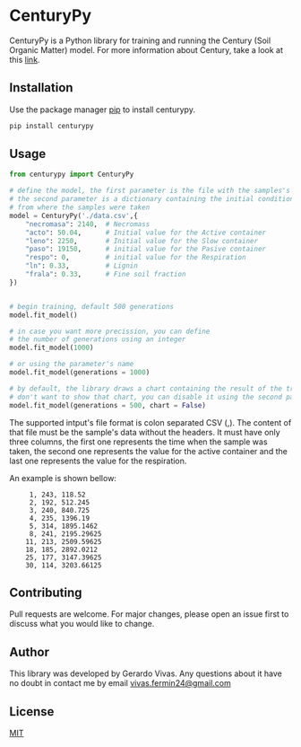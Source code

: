 # CenturyPy

CenturyPy is a Python library for training and running the Century (Soil Organic Matter) model. For more information about Century, take a look at this [link](https://www2.nrel.colostate.edu/projects/irc/public/Documents/Software/Century5/Reference/html/Century/cent5-overview.htm).

## Installation

Use the package manager [pip](https://pip.pypa.io/en/stable/) to install centurypy.

```bash
pip install centurypy
```

## Usage

```python
from centurypy import CenturyPy

# define the model, the first parameter is the file with the samples's data.
# the second parameter is a dictionary containing the initial conditions 
# from where the samples were taken
model = CenturyPy('./data.csv',{
    "necromasa": 2140,  # Necromass
    "acto": 50.04,      # Initial value for the Active container
    "leno": 2250,       # Initial value for the Slow container
    "paso": 19150,      # initial value for the Pasive container
    "respo": 0,         # initial value for the Respiration
    "ln": 0.33,         # Lignin
    "frala": 0.33,      # Fine soil fraction
})


# begin training, default 500 generations
model.fit_model()

# in case you want more precission, you can define 
# the number of generations using an integer
model.fit_model(1000)

# or using the parameter's name
model.fit_model(generations = 1000)

# by default, the library draws a chart containing the result of the training, in case you 
# don't want to show that chart, you can disable it using the second parameter as follows
model.fit_model(generations = 500, chart = False)

```

The supported intput's file format is colon separated CSV (,). The content of that file must be the sample's data without the headers.
It must have only three columns, the first one represents the time when the sample was taken, the second one represents the value for the active container and the last one represents the value for the
respiration. 

An example is shown bellow: 

```
     1, 243, 118.52
     2, 192, 512.245
     3, 240, 840.725
     4, 235, 1396.19
     5, 314, 1895.1462
     8, 241, 2195.29625
    11, 213, 2509.59625
    18, 185, 2892.0212
    25, 177, 3147.39625
    30, 114, 3203.66125

```


## Contributing

Pull requests are welcome. For major changes, please open an issue first
to discuss what you would like to change.

## Author

This library was developed by Gerardo Vivas. Any questions about it have no doubt in contact me by email <vivas.fermin24@gmail.com>

## License

[MIT](https://choosealicense.com/licenses/mit/)